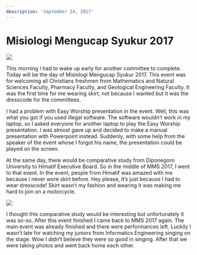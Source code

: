 ```yaml
---
description: 'September 24, 2017'
---
```


# Misiologi Mengucap Syukur 2017

![](http://blogs.unpad.ac.id/realicejoanne/files/2017/03/TTTT-724x1024.jpg)

This morning I had to wake up early for another committee to complete. Today will be the day of Misiologi Mengucap Syukur 2017. This event was for welcoming all Christians freshmen from Mathematics and Natural Sciences Faculty, Pharmacy Faculty, and Geological Engineering Faculty. It was the first time for me wearing skirt, not because I wanted but it was the dresscode for the committees.

I had a problem with Easy Worship presentation in the event. Well, this was what you got if you used illegal software. The software wouldn’t work in my laptop, so I asked everyone for another laptop to play the Easy Worship presentation. I was almost gave up and decided to make a manual presentation with Powerpoint instead. Suddenly, with some help from the speaker of the event whose I forgot his name, the presentation could be played on the screen.

At the same day, there would be comparative study from Diponegoro University to Himatif Executive Board. So in the middle of MMS 2017, I went to that event. In the event, people from Himatif was amazed with me because I never wore skirt before. Hey please, it’s just because I had to wear dresscode! Skirt wasn’t my fashion and wearing it was making me hard to join on a motorcycle.

![](http://blogs.unpad.ac.id/realicejoanne/files/2017/09/948974-300x169.jpg)

I thought this comparative study would be interesting but unfortunately it was so-so. After this event finished I came back to MMS 2017 again. The main event was already finished and there were performances left. Luckily I wasn’t late for watching my juniors from Informatics Engineering singing on the stage. Wow I didn’t believe they were so good in singing. After that we were taking photos and went back home each other.

